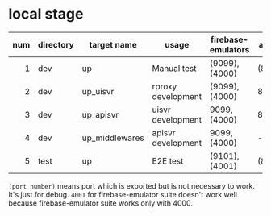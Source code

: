 # local stage

num | directory | target name    | usage              | firebase-emulators | apisvr | uisvr  | rproxy |apisvr origin | apisvr CORS 
---:|-----------|----------------|--------------------|--------------------|--------|--------|--------|--------------|------------
1   | dev       | up             | Manual test        | (9099),(4000)      | (8080) | 4173   | 10000  | (empty)      | - 
2   | dev       | up_uisvr       | rproxy development | (9099),(4000)      | 8080   | 4173   | -      | (empty)      | -
3   | dev       | up_apisvr      | uisvr development  | 9099,(4000)        | 8080   | -      | -      | http://localhost:8080 | http://localhost:4173,http://localhost:5173,http://localhost:10000
4   | dev       | up_middlewares | apisvr development | 9099,(4000)        | -      | -      | --     | http://localhost:8080 | http://localhost:4173,http://localhost:5173,http://localhost:10000
5   | test      | up             | E2E test           | (9101),(4001)      | (8081) | (4174) | 10001  | (empty)      | - 

`(port number)` means port which is exported but is not necessary to work. It's just for debug.
`4001` for firebase-emulator suite doesn't work well because firebase-emulator suite works only with 4000.
